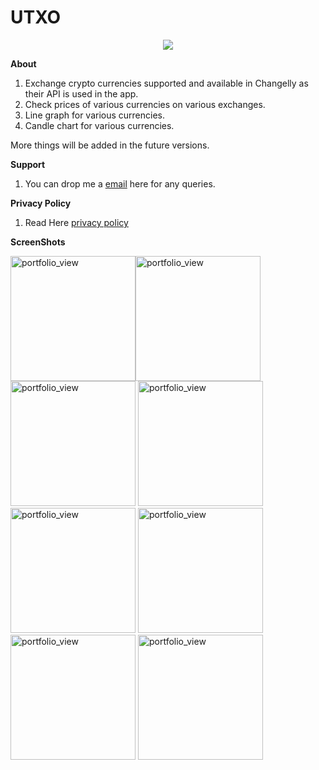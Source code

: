 # UTXO

<p align="center"> <img src="https://raw.githubusercontent.com/percy-g2/UTXO/master/app/src/main/res/mipmap-xxxhdpi/ic_launcher.png?raw=true"/></p>

**About**
1. Exchange crypto currencies supported and available in Changelly as their API is used in the app.
2. Check prices of various currencies on various exchanges.
3. Line graph for various currencies.
4. Candle chart for various currencies.

More things will be added in the future versions.

**Support**
1. You can drop me a [email](proxthehacker@gmail.com) here for any queries.

**Privacy Policy**
1. Read Here [privacy policy](https://github.com/percy-g2/android_application_utxo/blob/master/privacy_policy.html)

**ScreenShots**

<img width="200" alt="portfolio_view" src="https://github.com/percy-g2/UTXO/blob/master/screenshots/1.png"><img width="200" alt="portfolio_view" src="https://github.com/percy-g2/UTXO/blob/master/screenshots/2.png">
<img width="200" alt="portfolio_view" src="https://github.com/percy-g2/UTXO/blob/master/screenshots/3.png">
<img width="200" alt="portfolio_view" src="https://github.com/percy-g2/UTXO/blob/master/screenshots/4.png">
<img width="200" alt="portfolio_view" src="https://github.com/percy-g2/UTXO/blob/master/screenshots/5.png">
<img width="200" alt="portfolio_view" src="https://github.com/percy-g2/UTXO/blob/master/screenshots/6.png">
<img width="200" alt="portfolio_view" src="https://github.com/percy-g2/UTXO/blob/master/screenshots/7.png">
<img width="200" alt="portfolio_view" src="https://github.com/percy-g2/UTXO/blob/master/screenshots/8.png">
